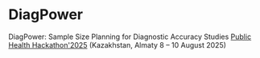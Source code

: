 # DiagPower
DiagPower: Sample Size Planning for Diagnostic Accuracy Studies [Public Health Hackathon'2025](https://bioinf.institute/hack2025) \(Kazakhstan, Almaty 8 – 10 August 2025\)

